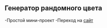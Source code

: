## Генератор рандомного цвета

-Простой мини-проект
-Переход на [сайт](https://avoranc.github.io/hex-color/)
